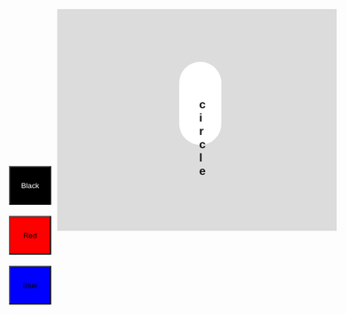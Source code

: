 <!DOCTYPE html>
<html>
<title>colorcircle</title>
<head>
<style>
h2{
    font-family: sans-serif;
    text-align: center;
    padding: 36px;
}
.Tab{
    height: 400px;
    background: gainsboro;
}
#circle{
	width: 15%;
    height: 150px;
    background: white;
    float: left;
    margin-left: 220px;
    margin-top: 95px;
    border-radius: 155px;
    text-align: center;
}
#one{
    width: 15%;
    height: 70px;
    background: black;
    float: right;
    margin-right: 515px;
    margin-top: 38px;
	color:white;
}
#two{
	width: 15%;
    height: 70px;
    background: red;
    float: right;
    margin-right: 515px;
    margin-top: 20px;
}
#three{
    width: 15%;
    height: 70px;
    background: blue;
    float: right;
    margin-right: 515px;
    margin-top: 20px;
}
</style>
</head> 
<body>
<div class="Tab">
	<div id="circle">
		<h2>circle</h2>
	</div>
	<button id="one"onclick="changeBlack()">Black</button>
	<button id="two"onclick="changeRed()">Red</button>
	<button id="three"onclick="changeBlue()">Blue</button>
</div>
<script>
function changeBlack(){
	document.getElementById('circle').style='background:black';
}
function changeRed(){
	document.getElementById('circle').style='background:red';
}
function changeBlue(){
	document.getElementById('circle').style='background:blue';
}
</script>
</body>
</html>
